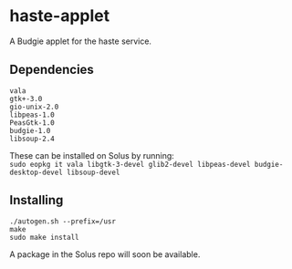 # haste-applet
A Budgie applet for the haste service.

## Dependencies
```
vala
gtk+-3.0
gio-unix-2.0
libpeas-1.0
PeasGtk-1.0
budgie-1.0
libsoup-2.4
```

These can be installed on Solus by running:  
`sudo eopkg it vala libgtk-3-devel glib2-devel libpeas-devel budgie-desktop-devel libsoup-devel`

## Installing
```
./autogen.sh --prefix=/usr
make
sudo make install
```

A package in the Solus repo will soon be available.
